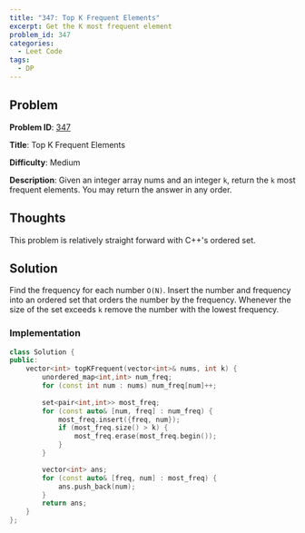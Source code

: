```yaml
---
title: "347: Top K Frequent Elements"
excerpt: Get the K most frequent element
problem_id: 347
categories:
  - Leet Code
tags:
  - DP
---
```


## Problem

**Problem ID**: [347](https://leetcode.com/problems/top-k-frequent-elements/)

**Title**: Top K Frequent Elements

**Difficulty**: Medium

**Description**:
Given an integer array nums and an integer `k`, return the `k` most frequent
elements. You may return the answer in any order.

## Thoughts

This problem is relatively straight forward with C++'s ordered set.

## Solution

Find the frequency for each number `O(N)`. Insert the number and frequency into
an ordered set that orders the number by the frequency. Whenever the size of the
set exceeds `k` remove the number with the lowest frequency. 

### Implementation

```cpp
class Solution {
public:
    vector<int> topKFrequent(vector<int>& nums, int k) {
        unordered_map<int,int> num_freq;
        for (const int num : nums) num_freq[num]++;
        
        set<pair<int,int>> most_freq;
        for (const auto& [num, freq] : num_freq) {
            most_freq.insert({freq, num});
            if (most_freq.size() > k) {
                most_freq.erase(most_freq.begin());
            }
        }

        vector<int> ans;
        for (const auto& [freq, num] : most_freq) {
            ans.push_back(num);            
        }
        return ans;
    }
};
```
